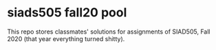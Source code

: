 # siads505 fall20 pool

This repo stores classmates' solutions for assignments of SIAD505, Fall 2020 (that year everything turned shitty).
